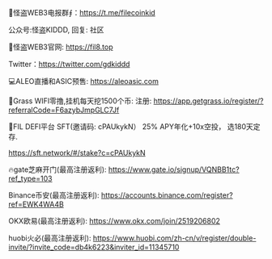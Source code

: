 
📢怪盗WEB3电报群⨎：https://t.me/filecoinkid

公众号:怪盗KIDDD,  回复: 社区

🤡怪盗WEB3官网: https://fil8.top

Twitter：https://twitter.com/gdkiddd

💻ALEO直播和ASIC预售:
https://aleoasic.com

🍃Grass WIFI零撸,挂机每天挖1500个币:
注册: https://app.getgrass.io/register/?referralCode=F6azybJmpGLC7Jf

🧧FIL DEFI平台
SFT(邀请码: cPAUkykN） 25% APY年化+10x空投， 选180天定存.

https://sft.network/#/stake?c=cPAUkykN


🔥gate芝麻开门(最高注册返利): 
https://www.gate.io/signup/VQNBB1tc?ref_type=103

Binance币安(最高注册返利): 
https://accounts.binance.com/register?ref=EWK4WA4B

OKX欧易(最高注册返利): 
https://www.okx.com/join/2519206802

huobi火必(最高注册返利): 
https://www.huobi.com/zh-cn/v/register/double-invite/?invite_code=db4k6223&inviter_id=11345710
